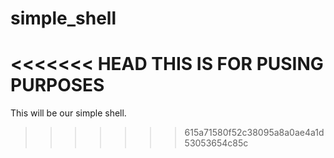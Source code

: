 # simple_shell

<<<<<<< HEAD
THIS IS FOR PUSING PURPOSES
=======
This will be our simple shell.
>>>>>>> 615a71580f52c38095a8a0ae4a1d53053654c85c

